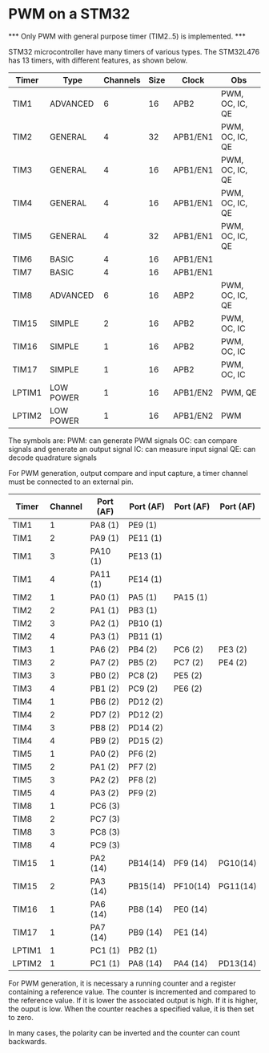 PWM on a STM32
==============

*** Only PWM with general purpose timer (TIM2..5) is implemented. ***

STM32 microcontroller have many timers of various types.
The STM32L476 has 13 timers, with different features, as shown below.

| Timer  |  Type       | Channels |  Size  |  Clock   |  Obs
|--------|-------------|----------|--------|----------|------------------ 
| TIM1   | ADVANCED    |     6    |    16  | APB2     | PWM, OC, IC, QE 
| TIM2   | GENERAL     |     4    |    32  | APB1/EN1 | PWM, OC, IC, QE
| TIM3   | GENERAL     |     4    |    16  | APB1/EN1 | PWM, OC, IC, QE 
| TIM4   | GENERAL     |     4    |    16  | APB1/EN1 | PWM, OC, IC, QE
| TIM5   | GENERAL     |     4    |    32  | APB1/EN1 | PWM, OC, IC, QE 
| TIM6   | BASIC       |     4    |    16  | APB1/EN1 |
| TIM7   | BASIC       |     4    |    16  | APB1/EN1 |
| TIM8   | ADVANCED    |     6    |    16  | ABP2     | PWM, OC, IC, QE
| TIM15  | SIMPLE      |     2    |    16  | APB2     | PWM, OC, IC
| TIM16  | SIMPLE      |     1    |    16  | APB2     | PWM, OC, IC
| TIM17  | SIMPLE      |     1    |    16  | APB2     | PWM, OC, IC
| LPTIM1 | LOW POWER   |     1    |    16  | APB1/EN2 | PWM, QE
| LPTIM2 | LOW POWER   |     1    |    16  | APB1/EN2 | PWM

The symbols are:
PWM: can generate PWM signals
OC:  can compare signals and generate an output signal
IC:  can measure input signal
QE:  can decode quadrature signals

For PWM generation, output compare and input capture, a timer channel must be connected to an
external pin.

| Timer     | Channel |  Port (AF) | Port (AF) | Port (AF) | Port (AF) |
|-----------|---------|------------|-----------|-----------|-----------|
| TIM1      |     1   |  PA8  (1)  |  PE9  (1) |           |           |
| TIM1      |     2   |  PA9  (1)  |  PE11 (1) |           |           |
| TIM1      |     3   |  PA10 (1)  |  PE13 (1) |           |           |
| TIM1      |     4   |  PA11 (1)  |  PE14 (1) |           |           |
| TIM2      |     1   |  PA0  (1)  |  PA5  (1) |  PA15 (1) |           |
| TIM2      |     2   |  PA1  (1)  |  PB3  (1) |           |           |
| TIM2      |     3   |  PA2  (1)  |  PB10 (1) |           |           |
| TIM2      |     4   |  PA3  (1)  |  PB11 (1) |           |           |
| TIM3      |     1   |  PA6  (2)  |  PB4  (2) |  PC6  (2) |  PE3  (2) |
| TIM3      |     2   |  PA7  (2)  |  PB5  (2) |  PC7  (2) |  PE4  (2) |
| TIM3      |     3   |  PB0  (2)  |  PC8  (2) |  PE5  (2) |           |
| TIM3      |     4   |  PB1  (2)  |  PC9  (2) |  PE6  (2) |           |
| TIM4      |     1   |  PB6  (2)  |  PD12 (2) |           |           |
| TIM4      |     2   |  PD7  (2)  |  PD12 (2) |           |           |
| TIM4      |     3   |  PB8  (2)  |  PD14 (2) |           |           |
| TIM4      |     4   |  PB9  (2)  |  PD15 (2) |           |           |
| TIM5      |     1   |  PA0  (2)  |  PF6  (2) |           |           |
| TIM5      |     2   |  PA1  (2)  |  PF7  (2) |           |           |
| TIM5      |     3   |  PA2  (2)  |  PF8  (2) |           |           |
| TIM5      |     4   |  PA3  (2)  |  PF9  (2) |           |           |
| TIM8      |     1   |  PC6  (3)  |           |           |           |
| TIM8      |     2   |  PC7  (3)  |           |           |           |
| TIM8      |     3   |  PC8  (3)  |           |           |           |
| TIM8      |     4   |  PC9  (3)  |           |           |           |
| TIM15     |     1   |  PA2 (14)  |  PB14(14) |  PF9 (14) |  PG10(14) |
| TIM15     |     2   |  PA3 (14)  |  PB15(14) |  PF10(14) |  PG11(14) |
| TIM16     |     1   |  PA6 (14)  |  PB8 (14) |  PE0 (14) |           |
| TIM17     |     1   |  PA7 (14)  |  PB9 (14) |  PE1 (14) |           |
| LPTIM1    |     1   |  PC1  (1)  |  PB2  (1) |           |           |
| LPTIM2    |     1   |  PC1  (1)  |  PA8 (14) |  PA4 (14) |  PD13(14) | 


For PWM generation, it is necessary a running counter and a register containing a 
reference value. The counter is incremented and compared to the reference value. If it is lower
the associated output is high. If it is higher, the ouput is low. When the counter reaches a 
specified value, it is then set to zero.

In many cases, the polarity can be inverted and the counter can count backwards.




